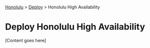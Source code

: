 <a href="../overview.md">Honolulu</a> > <a href="../overview.md">Deploy</a> > Honolulu High Availability

# Deploy Honolulu High Availability

[Content goes here]